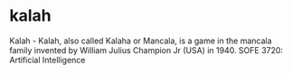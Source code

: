 # kalah
Kalah - Kalah, also called Kalaha or Mancala, is a game in the mancala family invented by William Julius Champion Jr (USA) in 1940. SOFE 3720: Artificial Intelligence
